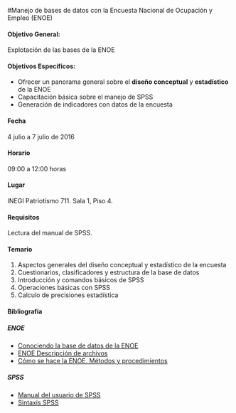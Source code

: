 #Manejo de bases de datos con la Encuesta Nacional de Ocupación y Empleo (ENOE)



#### Objetivo General:

Explotación de las bases de la ENOE


#### Objetivos Específicos:

* Ofrecer un panorama general sobre el **diseño conceptual** y **estadístico** de la ENOE
* Capacitación básica sobre el manejo de SPSS
* Generación de indicadores con datos de la encuesta


#### Fecha

4 julio a 7 julio de 2016


#### Horario

09:00 a 12:00 horas


#### Lugar

INEGI Patriotismo 711. Sala 1, Piso 4.


#### Requisitos

Lectura del manual de SPSS.


#### Temario

1.	Aspectos generales del diseño conceptual y estadístico de la encuesta 
2.	Cuestionarios, clasificadores y estructura de la base de datos
3.	Introducción y comandos básicos de SPSS
4.	Operaciones básicas con SPSS 
5.	Calculo de precisiones estadística




#### Bibliografía


##### ENOE

- [Conociendo la base de datos de la ENOE](http://www.inegi.org.mx/est/contenidos/espanol/metodologias/ptos_enoe/descripcion_bd/conociendoenoe.pdf) 
- [ENOE Descripción de archivos](http://www.inegi.org.mx/est/contenidos/proyectos/encuestas/hogares/regulares/enoe/doc/fd_c_bas_amp_conapo.pdf)
- [Cómo se hace la ENOE. Métodos y procedimientos](http://www.inegi.org.mx/est/contenidos/espanol/metodologias/enoe/ENOE_como_se_hace_la_ENOE1.pdf)
 
##### SPSS

- [Manual del usuario de SPSS](http://jovenesprofesionales.utalca.cl/docs/estudios/Manual_Basico_SPSS.pdf)
- [Sintaxis SPSS](http://www.uv.es/friasnav/SintaxisSPSS.pdf)
